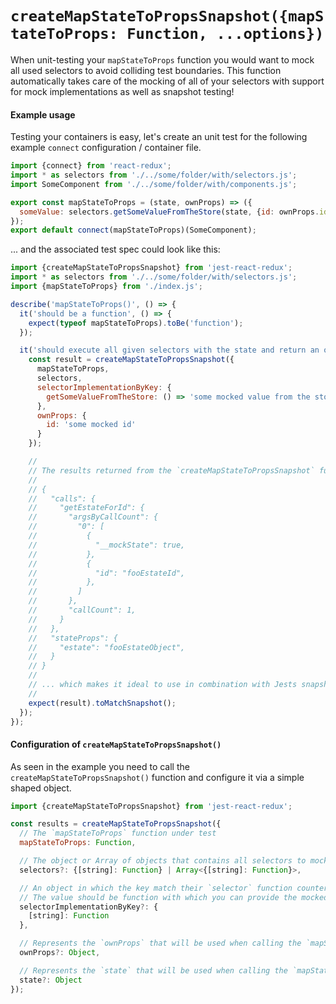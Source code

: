 # `createMapStateToPropsSnapshot({mapStateToProps: Function, ...options})`

When unit-testing your `mapStateToProps` function you would want to mock all used selectors to avoid colliding test boundaries. This function automatically takes care of the mocking of all of your selectors with support for mock implementations as well as snapshot testing!

#### Example usage
Testing your containers is easy, let's create an unit test for the following example `connect` configuration / container file.

```js
import {connect} from 'react-redux';
import * as selectors from './../some/folder/with/selectors.js';
import SomeComponent from './../some/folder/with/components.js';

export const mapStateToProps = (state, ownProps) => ({
  someValue: selectors.getSomeValueFromTheStore(state, {id: ownProps.id})
});
export default connect(mapStateToProps)(SomeComponent);
```

... and the associated test spec could look like this:

```js
import {createMapStateToPropsSnapshot} from 'jest-react-redux';
import * as selectors from './../some/folder/with/selectors.js';
import {mapStateToProps} from './index.js';

describe('mapStateToProps()', () => {
  it('should be a function', () => {
    expect(typeof mapStateToProps).toBe('function');
  });

  it('should execute all given selectors with the state and return an object containing the state props.', () => {
    const result = createMapStateToPropsSnapshot({
      mapStateToProps,
      selectors,
      selectorImplementationByKey: {
        getSomeValueFromTheStore: () => 'some mocked value from the store'
      },
      ownProps: {
        id: 'some mocked id'
      }
    });

    //
    // The results returned from the `createMapStateToPropsSnapshot` function contains the following data...
    //
    // {
    //   "calls": {
    //     "getEstateForId": {
    //       "argsByCallCount": {
    //         "0": [
    //           {
    //             "__mockState": true,
    //           },
    //           {
    //             "id": "fooEstateId",
    //           },
    //         ]
    //       },
    //       "callCount": 1,
    //     }
    //   },
    //   "stateProps": {
    //     "estate": "fooEstateObject",
    //   }
    // }
    //
    // ... which makes it ideal to use in combination with Jests snapshot feature!
    //  
    expect(result).toMatchSnapshot();
  });
});
```

#### Configuration of `createMapStateToPropsSnapshot()`
As seen in the example you need to call the `createMapStateToPropsSnapshot()` function and configure it via a simple shaped object.

```js
import {createMapStateToPropsSnapshot} from 'jest-react-redux';

const results = createMapStateToPropsSnapshot({
  // The `mapStateToProps` function under test
  mapStateToProps: Function,

  // The object or Array of objects that contains all selectors to mock during the test.
  selectors?: {[string]: Function} | Array<{[string]: Function}>,

  // An object in which the key match their `selector` function counterpart.
  // The value should be function with which you can provide the mocked implementation.
  selectorImplementationByKey?: {
    [string]: Function
  },

  // Represents the `ownProps` that will be used when calling the `mapStateToProps` function.
  ownProps?: Object,

  // Represents the `state` that will be used when calling the `mapStateToProps` function.
  state?: Object
});
```
